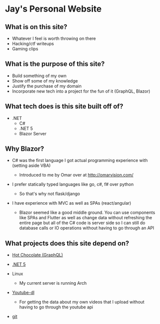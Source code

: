 # Jay's Personal Website

## What is on this site?

- Whatever I feel is worth throwing on there
- Hacking/ctf writeups
- Gaming clips

## What is the purpose of this site?

- Build something of my own
- Show off some of my knowledge
- Justify the purchase of my domain
- Incorporate new tech into a project for the fun of it (GraphQL, Blazor)

## What tech does is this site built off of?

- .NET
    - C#
    - .NET 5
    - Blazor Server

## Why Blazor?

- C# was the first language I got actual programming experience with (setting aside VBA)
    - Introduced to me by Omar over at http://omarvision.com/
- I prefer statically typed languages like go, c#, f# over python
    - So that's why not flask/django

- I have experience with MVC as well as SPAs (react/angular)
    - Blazor seemed like a good middle ground. You can use components like SPAs and Flutter as well as change data
      without refreshing the entire page but all of the C# code is server side so I can still do database calls or IO
      operations without having to go through an API

## What projects does this site depend on?

- [Hot Chocolate (GraphQL)](https://github.com/ChilliCream/hotchocolate)
- [.NET 5](https://dotnet.microsoft.com/)
- Linux
    - My current server is running Arch
- [Youtube-dl](https://youtube-dl.org/)
    - For getting the data about my own videos that I upload without having to go through the youtube api

- [git](https://git-scm.com/)